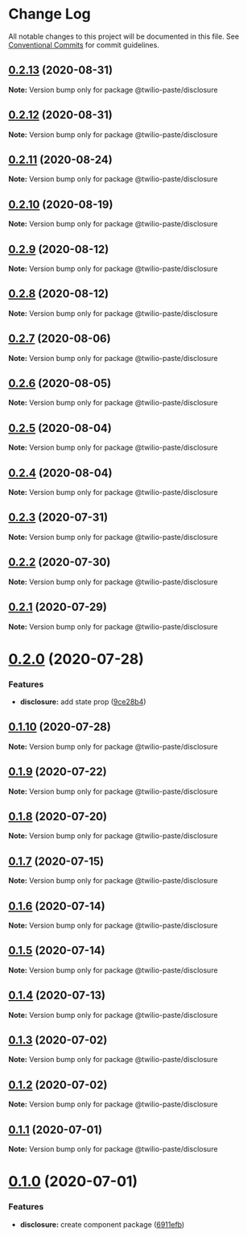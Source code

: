 # Change Log

All notable changes to this project will be documented in this file.
See [Conventional Commits](https://conventionalcommits.org) for commit guidelines.

## [0.2.13](https://github.com/twilio-labs/paste/compare/@twilio-paste/disclosure@0.2.12...@twilio-paste/disclosure@0.2.13) (2020-08-31)

**Note:** Version bump only for package @twilio-paste/disclosure





## [0.2.12](https://github.com/twilio-labs/paste/compare/@twilio-paste/disclosure@0.2.11...@twilio-paste/disclosure@0.2.12) (2020-08-31)

**Note:** Version bump only for package @twilio-paste/disclosure





## [0.2.11](https://github.com/twilio-labs/paste/compare/@twilio-paste/disclosure@0.2.10...@twilio-paste/disclosure@0.2.11) (2020-08-24)

**Note:** Version bump only for package @twilio-paste/disclosure





## [0.2.10](https://github.com/twilio-labs/paste/compare/@twilio-paste/disclosure@0.2.9...@twilio-paste/disclosure@0.2.10) (2020-08-19)

**Note:** Version bump only for package @twilio-paste/disclosure





## [0.2.9](https://github.com/twilio-labs/paste/compare/@twilio-paste/disclosure@0.2.8...@twilio-paste/disclosure@0.2.9) (2020-08-12)

**Note:** Version bump only for package @twilio-paste/disclosure





## [0.2.8](https://github.com/twilio-labs/paste/compare/@twilio-paste/disclosure@0.2.7...@twilio-paste/disclosure@0.2.8) (2020-08-12)

**Note:** Version bump only for package @twilio-paste/disclosure





## [0.2.7](https://github.com/twilio-labs/paste/compare/@twilio-paste/disclosure@0.2.6...@twilio-paste/disclosure@0.2.7) (2020-08-06)

**Note:** Version bump only for package @twilio-paste/disclosure





## [0.2.6](https://github.com/twilio-labs/paste/compare/@twilio-paste/disclosure@0.2.5...@twilio-paste/disclosure@0.2.6) (2020-08-05)

**Note:** Version bump only for package @twilio-paste/disclosure





## [0.2.5](https://github.com/twilio-labs/paste/compare/@twilio-paste/disclosure@0.2.4...@twilio-paste/disclosure@0.2.5) (2020-08-04)

**Note:** Version bump only for package @twilio-paste/disclosure





## [0.2.4](https://github.com/twilio-labs/paste/compare/@twilio-paste/disclosure@0.2.3...@twilio-paste/disclosure@0.2.4) (2020-08-04)

**Note:** Version bump only for package @twilio-paste/disclosure





## [0.2.3](https://github.com/twilio-labs/paste/compare/@twilio-paste/disclosure@0.2.2...@twilio-paste/disclosure@0.2.3) (2020-07-31)

**Note:** Version bump only for package @twilio-paste/disclosure





## [0.2.2](https://github.com/twilio-labs/paste/compare/@twilio-paste/disclosure@0.2.1...@twilio-paste/disclosure@0.2.2) (2020-07-30)

**Note:** Version bump only for package @twilio-paste/disclosure





## [0.2.1](https://github.com/twilio-labs/paste/compare/@twilio-paste/disclosure@0.2.0...@twilio-paste/disclosure@0.2.1) (2020-07-29)

**Note:** Version bump only for package @twilio-paste/disclosure





# [0.2.0](https://github.com/twilio-labs/paste/compare/@twilio-paste/disclosure@0.1.10...@twilio-paste/disclosure@0.2.0) (2020-07-28)


### Features

* **disclosure:** add state prop ([9ce28b4](https://github.com/twilio-labs/paste/commit/9ce28b43b2d9e58544b84900f175c63246deb87e))





## [0.1.10](https://github.com/twilio-labs/paste/compare/@twilio-paste/disclosure@0.1.9...@twilio-paste/disclosure@0.1.10) (2020-07-28)

**Note:** Version bump only for package @twilio-paste/disclosure





## [0.1.9](https://github.com/twilio-labs/paste/compare/@twilio-paste/disclosure@0.1.8...@twilio-paste/disclosure@0.1.9) (2020-07-22)

**Note:** Version bump only for package @twilio-paste/disclosure





## [0.1.8](https://github.com/twilio-labs/paste/compare/@twilio-paste/disclosure@0.1.7...@twilio-paste/disclosure@0.1.8) (2020-07-20)

**Note:** Version bump only for package @twilio-paste/disclosure





## [0.1.7](https://github.com/twilio-labs/paste/compare/@twilio-paste/disclosure@0.1.6...@twilio-paste/disclosure@0.1.7) (2020-07-15)

**Note:** Version bump only for package @twilio-paste/disclosure





## [0.1.6](https://github.com/twilio-labs/paste/compare/@twilio-paste/disclosure@0.1.5...@twilio-paste/disclosure@0.1.6) (2020-07-14)

**Note:** Version bump only for package @twilio-paste/disclosure





## [0.1.5](https://github.com/twilio-labs/paste/compare/@twilio-paste/disclosure@0.1.4...@twilio-paste/disclosure@0.1.5) (2020-07-14)

**Note:** Version bump only for package @twilio-paste/disclosure





## [0.1.4](https://github.com/twilio-labs/paste/compare/@twilio-paste/disclosure@0.1.3...@twilio-paste/disclosure@0.1.4) (2020-07-13)

**Note:** Version bump only for package @twilio-paste/disclosure





## [0.1.3](https://github.com/twilio-labs/paste/compare/@twilio-paste/disclosure@0.1.2...@twilio-paste/disclosure@0.1.3) (2020-07-02)

**Note:** Version bump only for package @twilio-paste/disclosure





## [0.1.2](https://github.com/twilio-labs/paste/compare/@twilio-paste/disclosure@0.1.1...@twilio-paste/disclosure@0.1.2) (2020-07-02)

**Note:** Version bump only for package @twilio-paste/disclosure





## [0.1.1](https://github.com/twilio-labs/paste/compare/@twilio-paste/disclosure@0.1.0...@twilio-paste/disclosure@0.1.1) (2020-07-01)

**Note:** Version bump only for package @twilio-paste/disclosure





# [0.1.0](https://github.com/twilio-labs/paste/compare/@twilio-paste/disclosure@0.0.2...@twilio-paste/disclosure@0.1.0) (2020-07-01)


### Features

* **disclosure:** create component package ([6911efb](https://github.com/twilio-labs/paste/commit/6911efb693640397fd5a3693f04090b0b8f16c21))
